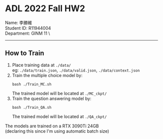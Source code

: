 # ADL 2022 Fall HW2
Name: 李勝維 \
Student ID: R11944004 \
Department: GINM 11 \

---

## How to Train
1. Place training data at `./data/` \
   eg: `./data/train.json`, `./data/valid.json`, `./data/context.json`
2. Train the multiple choice model by:
   ``` shell
   bash ./Train_MC.sh
   ```
   The trained model will be located at `./MC_ckpt/`
3. Train the question answering model by:
   ``` shell
   bash ./Train_QA.sh
   ```
   The trained model will be located at `./QA_ckpt/`

The models are trained on a RTX 3090Ti 24GB \
(declaring this since I'm using automatic batch size)